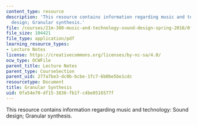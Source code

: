 ```yaml
---
content_type: resource
description: 'This resource contains information regarding music and technology: Sound
  design; Granular synthesis.'
file: /courses/21m-380-music-and-technology-sound-design-spring-2016/0fa54e70df153836fb1fc4be0516577f_MIT21M_380S16_Lec21.pdf
file_size: 104421
file_type: application/pdf
learning_resource_types:
- Lecture Notes
license: https://creativecommons.org/licenses/by-nc-sa/4.0/
ocw_type: OCWFile
parent_title: Lecture Notes
parent_type: CourseSection
parent_uid: 277a7be3-dc0b-bcbe-1fc7-6b0be5be1cdc
resourcetype: Document
title: Granular Synthesis
uid: 0fa54e70-df15-3836-fb1f-c4be0516577f
---
```

This resource contains information regarding music and technology: Sound design; Granular synthesis.